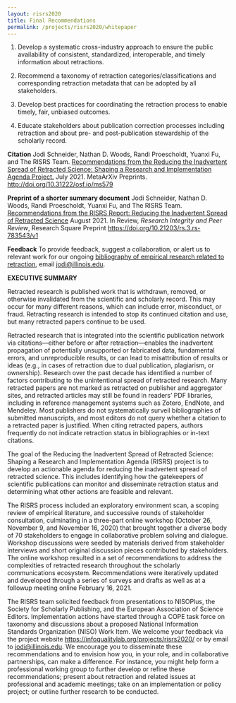 ```yaml
---
layout: risrs2020
title: Final Recommendations
permalink: /projects/risrs2020/whitepaper
---
```


1. Develop a systematic cross-industry approach to ensure the public availability of consistent, standardized, interoperable, and timely information about retractions.

2. Recommend a taxonomy of retraction categories/classifications and corresponding retraction metadata that can be adopted by all stakeholders. 

3. Develop best practices for coordinating the retraction process to enable timely, fair, unbiased outcomes. 

4. Educate stakeholders about publication correction processes including retraction and about pre- and post-publication stewardship of the scholarly record.
 
**Citation**
Jodi Schneider, Nathan D. Woods, Randi Proescholdt, Yuanxi Fu, and The RISRS Team. [Recommendations from the Reducing the Inadvertent Spread of Retracted Science: Shaping a Research and Implementation Agenda Project.](http://doi.org/10.31222/osf.io/ms579) July 2021. MetaArXiv Preprints. http://doi.org/10.31222/osf.io/ms579
<!-- Additional copy in IDEALS http://hdl.handle.net/2142/110219 -->

**Preprint of a shorter summary document**
Jodi Schneider, Nathan D. Woods, Randi Proescholdt, Yuanxi Fu, and The RISRS Team. [Recommendations from the RISRS Report: Reducing the Inadvertent Spread of Retracted Science](https://doi.org/10.21203/rs.3.rs-783543/v1) August 2021. In Review, *Research Integrity and Peer Review*, Research Square Preprint https://doi.org/10.21203/rs.3.rs-783543/v1

**Feedback**
To provide feedback, suggest a collaboration, or alert us to relevant work for our ongoing [bibliography of empirical research related to retraction](https://infoqualitylab.org/projects/risrs2020/bibliography/), email jodi@illinois.edu.


**EXECUTIVE SUMMARY**

Retracted research is published work that is withdrawn, removed, or otherwise invalidated from the scientific and scholarly record. This may occur for many different reasons, which can include error, misconduct, or fraud. Retracting research is intended to stop its continued citation and use, but many retracted papers continue to be used. 

Retracted research that is integrated into the scientific publication network via citations—either before or after retraction—enables the inadvertent propagation of potentially unsupported or fabricated data, fundamental errors, and unreproducible results, or can lead to misattribution of results or ideas (e.g., in cases of retraction due to dual publication, plagiarism, or ownership). Research over the past decade has identified a number of factors contributing to the unintentional spread of retracted research. Many retracted papers are not marked as retracted on publisher and aggregator sites, and retracted articles may still be found in readers’ PDF libraries, including in reference management systems such as Zotero, EndNote, and Mendeley. Most publishers do not systematically surveil bibliographies of submitted manuscripts, and most editors do not query whether a citation to a retracted paper is justified. When citing retracted papers, authors frequently do not indicate retraction status in bibliographies or in-text citations. 

The goal of the Reducing the Inadvertent Spread of Retracted Science: Shaping a Research and Implementation Agenda (RISRS) project is to develop an actionable agenda for reducing the inadvertent spread of retracted science. This includes identifying how the gatekeepers of scientific publications can monitor and disseminate retraction status and determining what other actions are feasible and relevant. 

The RISRS process included an exploratory environment scan, a scoping review of empirical literature, and successive rounds of stakeholder consultation, culminating in a three-part online workshop (October 26, November 9, and November 16, 2020) that brought together a diverse body of 70 stakeholders to engage in collaborative problem solving and dialogue. Workshop discussions were seeded by materials derived from stakeholder interviews and short original discussion pieces contributed by stakeholders. The online workshop resulted in a set of recommendations to address the complexities of retracted research throughout the scholarly communications ecosystem. Recommendations were iteratively updated and developed through a series of surveys and drafts as well as at a followup meeting online February 16, 2021.

The RISRS team solicited feedback from presentations to NISOPlus, the Society for Scholarly Publishing, and the European Association of Science Editors. Implementation actions have started through a COPE task force on taxonomy and discussions about a proposed National Information Standards Organization (NISO) Work Item. We welcome your feedback via the project website https://infoqualitylab.org/projects/risrs2020/ or by email to jodi@illinois.edu. We encourage you to disseminate these recommendations and to envision how you, in your role, and in collaborative partnerships, can make a difference. For instance, you might help form a professional working group to further develop or refine these recommendations; present about retraction and related issues at professional and academic meetings; take on an implementation or policy project; or outline further research to be conducted. 
 